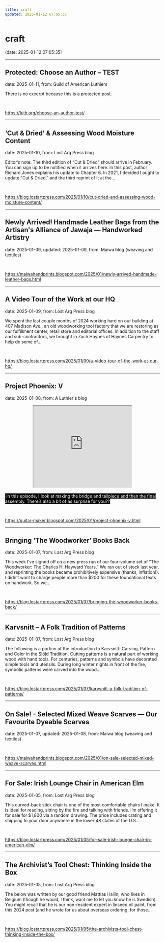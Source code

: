 ```yaml
---
title: craft
updated: 2025-01-12 07:05:35
---
```


# craft

(date: 2025-01-12 07:05:35)

---

## Protected: Choose an Author – TEST

date: 2025-01-11, from: Guild of American Luthiers

There is no excerpt because this is a protected post. 

<br> 

<https://luth.org/choose-an-author-test/>

---

## ‘Cut & Dried’ & Assessing Wood Moisture Content

date: 2025-01-10, from: Lost Arg Press blog

Editor&#8217;s note: The third edition of &#8220;Cut &#38; Dried&#8221; should arrive in February. You can sign up to be notified when it arrives here. In this post, author Richard Jones explains his update to Chapter 6. In 2021, I decided I ought to update “Cut &#38; Dried,” and the third reprint of it at the... 

<br> 

<https://blog.lostartpress.com/2025/01/10/cut-dried-and-assessing-wood-moisture-content/>

---

## Newly Arrived! Handmade Leather Bags from the Artisan's Alliance of Jawaja — Handworked Artistry

date: 2025-01-09, updated: 2025-01-09, from: Maiwa blog (weaving and textiles)

 

<br> 

<https://maiwahandprints.blogspot.com/2025/01/newly-arrived-handmade-leather-bags.html>

---

## A Video Tour of the Work at our HQ

date: 2025-01-09, from: Lost Arg Press blog

We spent the last couple months of 2024 working hard on our building at 407 Madison Ave., an old woodworking tool factory that we are restoring as our fulfillment center, retail store and editorial offices. In addition to the staff and sub-contractors, we brought in Zach Haynes of Haynes Carpentry to help do some of... 

<br> 

<https://blog.lostartpress.com/2025/01/09/a-video-tour-of-the-work-at-our-hq/>

---

## Project Phoenix: V

date: 2025-01-08, from: A Luthier's blog

<p></p><div class="separator" style="clear: both; text-align: center;"><iframe allowfullscreen="" class="BLOG_video_class" height="266" src="https://www.youtube.com/embed/dK5LbBeV694" width="320" youtube-src-id="dK5LbBeV694"></iframe></div><span style="background-color: black; color: white;"><br />&nbsp;In this episode, I look at making the bridge and tailpiece
and then the final assembly. There’s also a bit of as surprise for you??</span><p></p> 

<br> 

<https://guitar-maker.blogspot.com/2025/01/project-phoenix-v.html>

---

## Bringing ‘The Woodworker’ Books Back

date: 2025-01-07, from: Lost Arg Press blog

This week I’ve signed off on a new press run of our four-volume set of “The Woodworker: The Charles H. Hayward Years.” We ran out of stock last year, and reprinting the books became prohibitively expensive (thanks, inflation!). I didn’t want to charge people more than $200 for these foundational texts on handwork. So we... 

<br> 

<https://blog.lostartpress.com/2025/01/07/bringing-the-woodworker-books-back/>

---

## Karvsnitt – A Folk Tradition of Patterns

date: 2025-01-07, from: Lost Arg Press blog

The following is a portion of the introduction to Karvsnitt: Carving, Pattern and Color in the Slöjd Tradition. Cutting patterns is a natural part of working wood with hand tools. For centuries, patterns and symbols have decorated simple tools and utensils. During long winter nights in front of the fire, symbolic patterns were carved into the wood.... 

<br> 

<https://blog.lostartpress.com/2025/01/07/karvsnitt-a-folk-tradition-of-patterns/>

---

## On Sale! - Selected Mixed Weave Scarves — Our Favourite Dyeable Scarves

date: 2025-01-07, updated: 2025-01-08, from: Maiwa blog (weaving and textiles)

 

<br> 

<https://maiwahandprints.blogspot.com/2025/01/on-sale-selected-mixed-weave-scarves.html>

---

## For Sale: Irish Lounge Chair in American Elm

date: 2025-01-05, from: Lost Arg Press blog

This curved-back stick chair is one of the most comfortable chairs I make. It is ideal for reading, sitting by the fire and talking with friends. I’m offering it for sale for $1,800 via a random drawing. The price includes crating and shipping to your door anywhere in the lower 48 states of the U.S.... 

<br> 

<https://blog.lostartpress.com/2025/01/05/for-sale-irish-lounge-chair-in-american-elm/>

---

## The Archivist’s Tool Chest: Thinking Inside the Box

date: 2025-01-05, from: Lost Arg Press blog

The below was written by our good friend Mattias Hallin, who lives in Belgium (though he would, I think, want me to let you know he is Swedish). You might recall that he is our non-resident expert in linseed oil paint, from this 2024 post (and he wrote for us about overseas ordering, for those... 

<br> 

<https://blog.lostartpress.com/2025/01/05/the-archivists-tool-chest-thinking-inside-the-box/>

